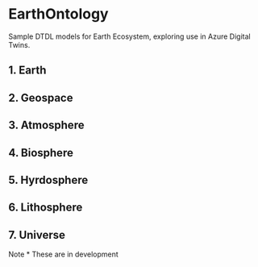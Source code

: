 # EarthOntology

Sample DTDL models for Earth Ecosystem, exploring use in Azure Digital Twins.


## 1. Earth
## 2. Geospace
## 3. Atmosphere
## 4. Biosphere
## 5. Hyrdosphere
## 6. Lithosphere
## 7. Universe



  

  Note * These are in development
